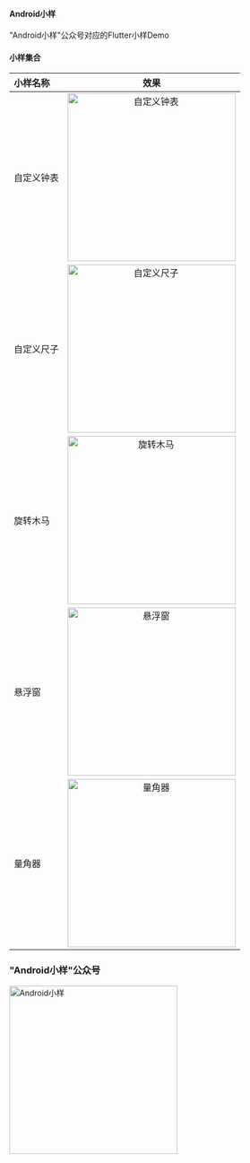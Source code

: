 #### Android小样

"Android小样"公众号对应的Flutter小样Demo

#### 小样集合
| 小样名称       | 效果 |    
| :--------- | :--: |
| 自定义钟表  | <img src="https://files.mdnice.com/user/34651/1e187f84-7979-41ce-9ba5-2bc1f744bda6.gif" width="300"  alt="自定义钟表"/>|   
| 自定义尺子  | <img src="https://files.mdnice.com/user/34651/071e03aa-46de-4865-ae10-d8639fbfd8ed.gif" width="300"  alt="自定义尺子"/>|  
| 旋转木马    | <img src="https://files.mdnice.com/user/34651/ea41664e-8f48-4b76-b1fc-8401e75adfbe.gif" width="300" alt="旋转木马"/>|
| 悬浮窗     | <img src="https://files.mdnice.com/user/34651/54209633-8ae8-4e78-9d91-fe58d705ec81.gif" width="300" alt="悬浮窗"/>|
| 量角器     | <img src="https://files.mdnice.com/user/34651/9eab5935-a8b3-42ea-85dd-68671524506b.png" width="300" alt="量角器"/>|


 ### "Android小样"公众号

<img src="https://files.mdnice.com/user/34651/77970f60-4f6e-40ea-a49e-3b72c879c9d5.jpg" width="300" alt="Android小样"/>


